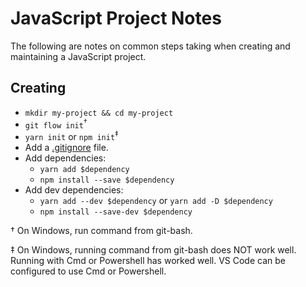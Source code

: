 
# JavaScript Project Notes

The following are notes on common steps taking when creating and maintaining a
JavaScript project.


## Creating

* `mkdir my-project && cd my-project`
* `git flow init`<sup>†</sup>
* `yarn init` or `npm init`<sup>‡</sup>
* Add a [.gitignore][gitignore-template] file.
* Add dependencies:
  + `yarn add $dependency`
  + `npm install --save $dependency`
* Add dev dependencies:
  + `yarn add --dev $dependency` or `yarn add -D $dependency`
  + `npm install --save-dev $dependency`


† On Windows, run command from git-bash.

‡ On Windows, running command from git-bash does NOT work well.  Running with
  Cmd or Powershell has worked well.  VS Code can be configured to use Cmd or
  Powershell.
 
[gitignore-template]: https://github.com/dhurlburtusa/shortcuts/blob/master/git/.gitignore.template

